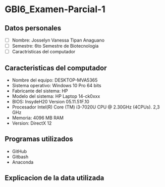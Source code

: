 # GBI6_Examen-Parcial-1
## Datos personales
- [ ] Nombre: Josselyn Vanessa Tipan Anaguano 
- [ ] Semestre: 6to Semestre de Biotecnologia 
- [ ] Caractristicas del computador 
## Caracteristicas del computador
- Nombre del equipo: DESKTOP-MVA5365 
- Sistema operativo: Windows 10 Pro 64 bits 
- Fabricante del sistema: HP
- Modelo del sistema: HP Laptop 14-ck0xxx
- BIOS: InsydeH20 Version 05.11.51F.10
- Procesador Intel(R) Core (TM) i3-7020U CPU @ 2.30GHz (4CPUs). 2,3 GHz
- Memoria: 4096 MB RAM
- Version: DirectX 12
## Programas utilizados 
- GitHub
- Gitbash 
- Anaconda 

## Explicacion de la data utilizada 
